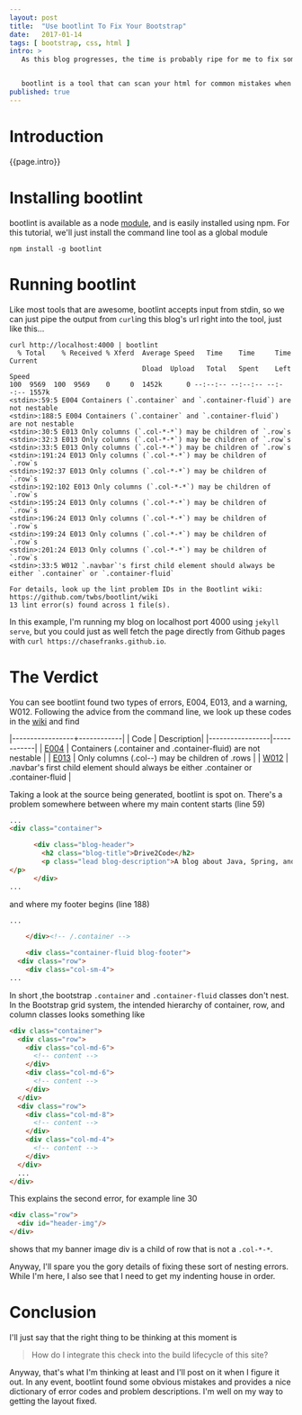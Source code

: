 ```yaml
---
layout: post
title:  "Use bootlint To Fix Your Bootstrap"
date:   2017-01-14
tags: [ bootstrap, css, html ]
intro: >
   As this blog progresses, the time is probably ripe for me to fix some css errors that have cropped up. I'm not real happy with my recent addition of the Bootstrap ```affix``` plugin to make my nav bar stick to the top. Also, the new banner image I've added doesn't have the responsive behavior I want. I started trying to clean up the code, and stumbled on a tool called [bootlint](https://github.com/twbs/bootlint) through the power of Google.


   bootlint is a tool that can scan your html for common mistakes when using the Bootstrap framework. In this post, we'll use bootlint to fix the default layout of this blog. What bootlint uncovered when I scanned this blog was horrifying, but was just the reality check I needed to go about fixing the layout.
published: true
---
```

# Introduction

{{page.intro}}

# Installing bootlint

bootlint is available as a node [module](https://www.npmjs.com/package/bootlint), and is easily installed using npm. For this tutorial, we'll just install the command line tool as a global module

```
npm install -g bootlint
```

# Running bootlint

Like most tools that are awesome, bootlint accepts input from stdin, so we can just pipe the output from ```curl```ing this blog's url right into the tool, just like this...

```
curl http://localhost:4000 | bootlint
  % Total    % Received % Xferd  Average Speed   Time    Time     Time  Current
                                 Dload  Upload   Total   Spent    Left  Speed
100  9569  100  9569    0     0  1452k      0 --:--:-- --:--:-- --:--:-- 1557k
<stdin>:59:5 E004 Containers (`.container` and `.container-fluid`) are not nestable
<stdin>:188:5 E004 Containers (`.container` and `.container-fluid`) are not nestable
<stdin>:30:5 E013 Only columns (`.col-*-*`) may be children of `.row`s
<stdin>:32:3 E013 Only columns (`.col-*-*`) may be children of `.row`s
<stdin>:33:5 E013 Only columns (`.col-*-*`) may be children of `.row`s
<stdin>:191:24 E013 Only columns (`.col-*-*`) may be children of `.row`s
<stdin>:192:37 E013 Only columns (`.col-*-*`) may be children of `.row`s
<stdin>:192:102 E013 Only columns (`.col-*-*`) may be children of `.row`s
<stdin>:195:24 E013 Only columns (`.col-*-*`) may be children of `.row`s
<stdin>:196:24 E013 Only columns (`.col-*-*`) may be children of `.row`s
<stdin>:199:24 E013 Only columns (`.col-*-*`) may be children of `.row`s
<stdin>:201:24 E013 Only columns (`.col-*-*`) may be children of `.row`s
<stdin>:33:5 W012 `.navbar`'s first child element should always be either `.container` or `.container-fluid`

For details, look up the lint problem IDs in the Bootlint wiki: https://github.com/twbs/bootlint/wiki
13 lint error(s) found across 1 file(s).
```

In this example, I'm running my blog on localhost port 4000 using ```jekyll serve```, but you could just as well fetch the page directly from Github pages with ```curl https://chasefranks.github.io```.

# The Verdict

You can see bootlint found two types of errors, E004, E013, and a warning, W012. Following the advice from the command line, we look up these codes in the [wiki](https://github.com/twbs/bootlint/wiki) and find

|-----------------+------------|
| Code | Description|
|-----------------|------------|
| [E004](https://github.com/twbs/bootlint/wiki/E004) | Containers (.container and .container-fluid) are not nestable |
| [E013](https://github.com/twbs/bootlint/wiki/E013) | Only columns (.col-*-*) may be children of .rows |
| [W012](https://github.com/twbs/bootlint/wiki/E013) | .navbar's first child element should always be either .container or .container-fluid |

Taking a look at the source being generated, bootlint is spot on. There's a problem somewhere between where my main content starts (line 59)

```html
...
<div class="container">

      <div class="blog-header">
        <h2 class="blog-title">Drive2Code</h2>
        <p class="lead blog-description">A blog about Java, Spring, and being a developer.
</p>
      </div>
...
```

and where my footer begins (line 188)

```html
...

    </div><!-- /.container -->

    <div class="container-fluid blog-footer">
  <div class="row">
    <div class="col-sm-4">
...
```

In short ,the bootstrap ```.container``` and ```.container-fluid``` classes don't nest.  In the Bootstrap grid system, the intended hierarchy of container, row, and column classes looks something like

```html
<div class="container">
  <div class="row">
    <div class="col-md-6">
      <!-- content -->
    </div>
    <div class="col-md-6">
      <!-- content -->
    </div>
  </div>
  <div class="row">
    <div class="col-md-8">
      <!-- content -->
    </div>
    <div class="col-md-4">
      <!-- content -->
    </div>
  </div>
  ...
</div>
```

This explains the second error, for example line 30

```html
<div class="row">
  <div id="header-img"/>
</div>
```

shows that my banner image div is a child of row that is not a ```.col-*-*```.

Anyway, I'll spare you the gory details of fixing these sort of nesting errors. While I'm here, I also see that I need to get my indenting house in order.

# Conclusion

I'll just say that the right thing to be thinking at this moment is

> How do I integrate this check into the build lifecycle of this site?

Anyway, that's what I'm thinking at least and I'll post on it when I figure it out. In any event, bootlint found some obvious mistakes and provides a nice dictionary of error codes and problem descriptions. I'm well on my way to getting the layout fixed.
